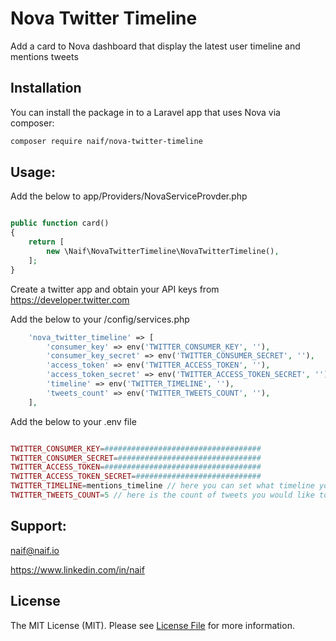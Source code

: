 # Nova Twitter Timeline
Add a card to Nova dashboard that display the latest user timeline and mentions tweets

## Installation

You can install the package in to a Laravel app that uses Nova via composer:

```bash
composer require naif/nova-twitter-timeline
```

## Usage:
Add the below to app/Providers/NovaServiceProvder.php

```php

public function card()
{
    return [
        new \Naif\NovaTwitterTimeline\NovaTwitterTimeline(),
    ];
}
```
Create a twitter app and obtain your API keys from https://developer.twitter.com

Add the below to your /config/services.php

```php
    'nova_twitter_timeline' => [
        'consumer_key' => env('TWITTER_CONSUMER_KEY', ''),
        'consumer_key_secret' => env('TWITTER_CONSUMER_SECRET', ''),
        'access_token' => env('TWITTER_ACCESS_TOKEN', ''),
        'access_token_secret' => env('TWITTER_ACCESS_TOKEN_SECRET', ''),
        'timeline' => env('TWITTER_TIMELINE', ''),
        'tweets_count' => env('TWITTER_TWEETS_COUNT', ''),
    ],
```

Add the below to your .env file

```php

TWITTER_CONSUMER_KEY=###################################
TWITTER_CONSUMER_SECRET=################################
TWITTER_ACCESS_TOKEN=###################################
TWITTER_ACCESS_TOKEN_SECRET=############################
TWITTER_TIMELINE=mentions_timeline // here you can set what timeline you would like to retrieve (mentions_timeline OR user_timeline)
TWITTER_TWEETS_COUNT=5 // here is the count of tweets you would like to retrieve Max: 200

```

## Support:
naif@naif.io

https://www.linkedin.com/in/naif

## License

The MIT License (MIT). Please see [License File](LICENSE.md) for more information.
